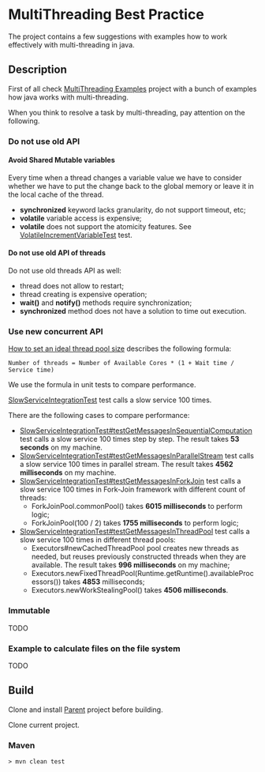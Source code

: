 # MultiThreading Best Practice
The project contains a few suggestions with examples how to work effectively with multi-threading in java.

## Description

First of all check <a href="https://github.com/StepanMelnik/MultiThreading_Examples">MultiThreading Examples</a> project with a bunch of examples how java works with multi-threading.

When you think to resolve a task by multi-threading, pay attention on the following. 

### Do not use old API

#### Avoid Shared Mutable variables

Every time when a thread changes a variable value we have to consider whether we have to put the change back to the global memory or leave it in the local cache of the thread.
* **synchronized** keyword lacks granularity, do not support timeout, etc;
* **volatile** variable access is expensive;
* **volatile** does not support the atomicity features. See <a href="https://github.com/StepanMelnik/MultiThreading_Examples/blob/master/src/test/java/com/sme/multithreading/sharedvariable/VolatileIncrementVariableTest.java">VolatileIncrementVariableTest</a> test.

#### Do not use old API of threads

Do not use old threads API as well:
* thread does not allow to restart;
* thread creating is expensive operation;
* **wait()** and **notify()** methods require synchronization;
* **synchronized** method does not have a solution to time out execution.

### Use new concurrent API

<a href="https://engineering.zalando.com/posts/2019/04/how-to-set-an-ideal-thread-pool-size.html">How to set an ideal thread pool size</a> describes the following formula:
     
    Number of threads = Number of Available Cores * (1 + Wait time / Service time)

We use the formula in unit tests to compare performance.


<a href="https://github.com/StepanMelnik/MultiThreading_BestPractice/blob/master/src/test/java/com/sme/multithreading/service/SlowServiceIntegrationTest.java">SlowServiceIntegrationTest</a> test calls a slow service 100 times.

There are the following cases to compare performance:
* <a href="https://github.com/StepanMelnik/MultiThreading_BestPractice/blob/master/src/test/java/com/sme/multithreading/service/SlowServiceIntegrationTest.java#L54">SlowServiceIntegrationTest#testGetMessagesInSequentialComputation</a> test calls a slow service 100 times step by step. The result takes **53 seconds** on my machine.
* <a href="https://github.com/StepanMelnik/MultiThreading_BestPractice/blob/master/src/test/java/com/sme/multithreading/service/SlowServiceIntegrationTest.java#L139">SlowServiceIntegrationTest#testGetMessagesInParallelStream</a> test calls a slow service 100 times in parallel stream. The result takes **4562 milliseconds** on my machine.
* <a href="https://github.com/StepanMelnik/MultiThreading_BestPractice/blob/master/src/test/java/com/sme/multithreading/service/SlowServiceIntegrationTest.java#L170">SlowServiceIntegrationTest#testGetMessagesInForkJoin</a> test calls a slow service 100 times in Fork-Join framework with different count of threads:
    * ForkJoinPool.commonPool() takes **6015 milliseconds** to perform logic;
    * ForkJoinPool(100 / 2) takes **1755 milliseconds**  to perform logic;
* <a href="https://github.com/StepanMelnik/MultiThreading_BestPractice/blob/master/src/test/java/com/sme/multithreading/service/SlowServiceIntegrationTest.java#L80">SlowServiceIntegrationTest#testGetMessagesInThreadPool</a> test calls a slow service 100 times in different thread pools:
     - Executors#newCachedThreadPool pool creates new threads as needed, but reuses previously constructed threads when they are available. The result takes **996 milliseconds** on my machine;
     - Executors.newFixedThreadPool(Runtime.getRuntime().availableProcessors()) takes **4853** milliseconds;
     - Executors.newWorkStealingPool() takes **4506 milliseconds**.

  






 


### Immutable
TODO

### Example to calculate files on the file system
TODO

## Build

Clone and install <a href="https://github.com/StepanMelnik/Parent.git">Parent</a> project before building.

Clone current project.

### Maven

	> mvn clean test
